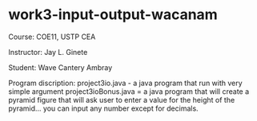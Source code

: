 # work3-input-output-wacanam

Course: COE11, USTP CEA

Instructor: Jay L. Ginete

Student: Wave Cantery Ambray

Program discription:
        project3io.java - a java program that run with very simple argument
        project3ioBonus.java =  a java program that will create a pyramid figure
                                that will ask user to enter a value for the height of the pyramid...
                                you can input any number except for decimals. 
